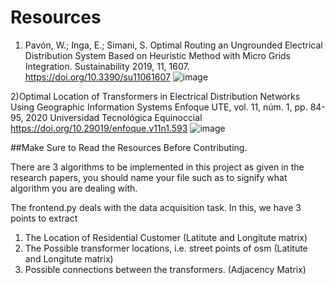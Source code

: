 # Resources
1) Pavón, W.; Inga, E.; Simani, S. Optimal Routing an Ungrounded Electrical Distribution System Based on Heuristic Method with Micro Grids Integration. Sustainability 2019, 11, 1607. https://doi.org/10.3390/su11061607
![image](https://user-images.githubusercontent.com/70479905/193023425-d3ae2b87-e1d7-4367-b9be-b4f5df365fe0.png)

2)Optimal Location of Transformers in Electrical Distribution Networks Using Geographic Information Systems Enfoque UTE, vol. 11, núm. 1, pp. 84-95, 2020 Universidad Tecnológica Equinoccial https://doi.org/10.29019/enfoque.v11n1.593
![image](https://user-images.githubusercontent.com/70479905/193023487-5b0b3f6a-818e-4a39-9879-7ef0d5724851.png)


##Make Sure to Read the Resources Before Contributing.

There are 3 algorithms to be implemented in this project as given in the research papers, you should name your file such as to signify what algorithm you are dealing with.

The frontend.py deals with the data acquisition task. In this, we have 3 points to extract
1) The Location of Residential Customer (Latitute and Longitute matrix)
2) The Possible transformer locations, i.e. street points of osm (Latitute and Longitute matrix)
3) Possible connections between the transformers. (Adjacency Matrix)
